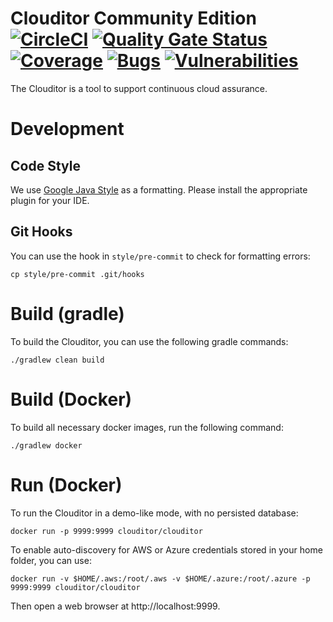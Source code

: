 # Clouditor Community Edition [![CircleCI](https://circleci.com/gh/clouditor/clouditor.svg?style=svg)](https://circleci.com/gh/clouditor/clouditor) [![Quality Gate Status](https://sonarcloud.io/api/project_badges/measure?project=clouditor_clouditor&metric=alert_status)](https://sonarcloud.io/dashboard?id=clouditor_clouditor) [![Coverage](https://sonarcloud.io/api/project_badges/measure?project=clouditor_clouditor&metric=coverage)](https://sonarcloud.io/dashboard?id=clouditor_clouditor) [![Bugs](https://sonarcloud.io/api/project_badges/measure?project=clouditor_clouditor&metric=bugs)](https://sonarcloud.io/dashboard?id=clouditor_clouditor) [![Vulnerabilities](https://sonarcloud.io/api/project_badges/measure?project=clouditor_clouditor&metric=vulnerabilities)](https://sonarcloud.io/dashboard?id=clouditor_clouditor)

The Clouditor is a tool to support continuous cloud assurance.

# Development

## Code Style

We use [Google Java Style](https://github.com/google/google-java-format) as a formatting. Please install the appropriate plugin for your IDE.

## Git Hooks

You can use the hook in `style/pre-commit` to check for formatting errors:
```
cp style/pre-commit .git/hooks
```

# Build (gradle)

To build the Clouditor, you can use the following gradle commands:

```
./gradlew clean build
```

# Build (Docker)

To build all necessary docker images, run the following command:

```
./gradlew docker
```

# Run (Docker)

To run the Clouditor in a demo-like mode, with no persisted database:

```
docker run -p 9999:9999 clouditor/clouditor
```

To enable auto-discovery for AWS or Azure credentials stored in your home folder, you can use:

```
docker run -v $HOME/.aws:/root/.aws -v $HOME/.azure:/root/.azure -p 9999:9999 clouditor/clouditor
```

Then open a web browser at http://localhost:9999.
